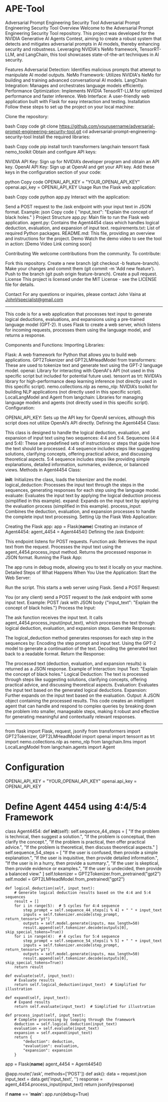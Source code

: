 # APE-Tool
Adversarial Prompt Engineering Security Tool
Adversarial Prompt Engineering Security Tool
Overview
Welcome to the Adversarial Prompt Engineering Security Tool repository. This project was developed for the NVIDIA Generative AI Agents Contest, aiming to create a robust system that detects and mitigates adversarial prompts in AI models, thereby enhancing security and robustness. Leveraging NVIDIA's NeMo framework, TensorRT-LLM, and LangChain, this tool showcases state-of-the-art techniques in AI security.

Features
Adversarial Detection: Identifies malicious prompts that attempt to manipulate AI model outputs.
NeMo Framework: Utilizes NVIDIA's NeMo for building and training advanced conversational AI models.
LangChain Integration: Manages and orchestrates language models efficiently.
Performance Optimization: Implements NVIDIA TensorRT-LLM for optimized performance and faster inference.
Web Interface: A user-friendly web application built with Flask for easy interaction and testing.
Installation
Follow these steps to set up the project on your local machine:

Clone the repository:

bash
Copy code
git clone https://github.com/yourusername/adversarial-prompt-engineering-security-tool.git
cd adversarial-prompt-engineering-security-tool
Install the required libraries:

bash
Copy code
pip install torch transformers langchain tensorrt flask nemo_toolkit
Obtain and configure API keys:

NVIDIA API Key: Sign up for NVIDIA’s developer program and obtain an API key.
OpenAI API Key: Sign up at OpenAI and get your API key.
Add these keys in the configuration section of your code:

python
Copy code
OPENAI_API_KEY = "YOUR_OPENAI_API_KEY"
openai.api_key = OPENAI_API_KEY
Usage
Run the Flask web application:

bash
Copy code
python app.py
Interact with the application:

Send a POST request to the /ask endpoint with your input text in JSON format.
Example:
json
Copy code
{
  "input_text": "Explain the concept of black holes."
}
Project Structure
app.py: Main file to run the Flask web application.
agent.py: Contains the Agent4454 class which handles logical deduction, evaluation, and expansion of input text.
requirements.txt: List of required Python packages.
README.md: This file, providing an overview and instructions for the project.
Demo
Watch the demo video to see the tool in action: [Demo Video Link coming soon]

Contributing
We welcome contributions from the community. To contribute:

Fork this repository.
Create a new branch (git checkout -b feature-branch).
Make your changes and commit them (git commit -m 'Add new feature').
Push to the branch (git push origin feature-branch).
Create a pull request.
License
This project is licensed under the MIT License - see the LICENSE file for details.

Contact
For any questions or inquiries, please contact John Vaina at JohnVspecialist@gmail.com

------------------------------------------------------------------------------------------------------------------------------------------------------------------------------

This code is for a web application that processes text input to generate logical deductions, evaluations, and expansions using a pre-trained language model (GPT-2). It uses Flask to create a web server, which listens for incoming requests, processes them using the language model, and returns a response.

Components and Functions:
Importing Libraries:

Flask: A web framework for Python that allows you to build web applications.
GPT2Tokenizer and GPT2LMHeadModel from transformers: These are used to tokenize text and generate text using the GPT-2 language model.
openai: Library for interacting with OpenAI's API (not used in this specific script but included for potential future use).
tensorrt as trt: NVIDIA’s library for high-performance deep learning inference (not directly used in this specific script).
nemo.collections.nlp as nemo_nlp: NVIDIA’s toolkit for building NLP applications (not directly used in this specific script).
LocalLangModel and Agent from langchain: Libraries for managing language models and agents (not directly used in this specific script).
Configuration:

OPENAI_API_KEY: Sets up the API key for OpenAI services, although this script does not utilize OpenAI’s API directly.
Defining the Agent4454 Class:

This class is designed to handle the logical deduction, evaluation, and expansion of input text using two sequences: 4:4 and 5:4.
Sequences (4:4 and 5:4): These are predefined sets of instructions or steps that guide how the text should be processed.
4:4 sequence includes steps like suggesting solutions, clarifying concepts, offering practical advice, and discussing theoretical aspects.
5:4 sequence includes steps like providing simple explanations, detailed information, summaries, evidence, or balanced views.
Methods in Agent4454 Class:

__init__: Initializes the class, loads the tokenizer and the model.
logical_deduction: Processes the input text through the steps in the sequences, generating responses for each step using the language model.
evaluate: Evaluates the input text by applying the logical deduction process (simplified in this example).
expand: Expands on the input text by applying the evaluation process (simplified in this example).
process_input: Combines the deduction, evaluation, and expansion processes to handle the complete input text processing.
Setting Up the Flask Web Application:

Creating the Flask app: app = Flask(__name__)
Creating an instance of Agent4454: agent_4454 = Agent4454()
Defining the /ask Endpoint:

This endpoint listens for POST requests.
Function ask:
Retrieves the input text from the request.
Processes the input text using the agent_4454.process_input method.
Returns the processed response in JSON format.
Running the Flask App:

The app runs in debug mode, allowing you to test it locally on your machine.
Detailed Steps of What Happens When You Use the Application:
Start the Web Server:

Run the script. This starts a web server using Flask.
Send a POST Request:

You (or any client) send a POST request to the /ask endpoint with some input text.
Example: POST /ask with JSON body {"input_text": "Explain the concept of black holes."}
Process the Input:

The ask function receives the input text.
It calls agent_4454.process_input(input_text), which processes the text through logical deduction, evaluation, and expansion steps.
Generate Responses:

The logical_deduction method generates responses for each step in the sequences by:
Encoding the step prompt and input text.
Using the GPT-2 model to generate a continuation of the text.
Decoding the generated text back to a readable format.
Return the Response:

The processed text (deduction, evaluation, and expansion results) is returned as a JSON response.
Example of Interaction:
Input Text: "Explain the concept of black holes."
Logical Deduction: The text is processed through steps like suggesting solutions, clarifying concepts, offering practical advice, and discussing theoretical aspects.
Evaluation: Evaluates the input text based on the generated logical deductions.
Expansion: Further expands on the input text based on the evaluation.
Output: A JSON object containing the processed results.
This code creates an intelligent agent that can handle and respond to complex queries by breaking down the problem into smaller, manageable steps, making it robust and effective for generating meaningful and contextually relevant responses.

------------------------------------------------------------------------------------------------------------------------------------------------------------------------------------------------------------------------------------------------------

from flask import Flask, request, jsonify
from transformers import GPT2Tokenizer, GPT2LMHeadModel
import openai
import tensorrt as trt
import nemo.collections.nlp as nemo_nlp
from langchain.llms import LocalLangModel
from langchain.agents import Agent

# Configuration
OPENAI_API_KEY = "YOUR_OPENAI_API_KEY"
openai.api_key = OPENAI_API_KEY

# Define Agent 4454 using 4:4/5:4 Framework
class Agent4454:
    def __init__(self):
        self.sequence_44_steps = [
            "If the problem is technical, then suggest a solution.",
            "If the problem is conceptual, then clarify the concept.",
            "If the problem is practical, then offer practical advice.",
            "If the problem is theoretical, then discuss theoretical aspects."
        ]
        self.sequence_54_steps = [
            "If the user is confused, then provide a simple explanation.",
            "If the user is inquisitive, then provide detailed information.",
            "If the user is in a hurry, then provide a summary.",
            "If the user is skeptical, then provide evidence or examples.",
            "If the user is undecided, then provide a balanced view."
        ]
        self.tokenizer = GPT2Tokenizer.from_pretrained("gpt2")
        self.model = GPT2LMHeadModel.from_pretrained("gpt2")

    def logical_deduction(self, input_text):
        # Generate logical deduction results based on the 4:4 and 5:4 sequences
        result = []
        for i in range(5):  # 5 cycles for 4:4 sequence
            step_prompt = self.sequence_44_steps[i % 4] + " " + input_text
            inputs = self.tokenizer.encode(step_prompt, return_tensors="pt")
            outputs = self.model.generate(inputs, max_length=50)
            result.append(self.tokenizer.decode(outputs[0], skip_special_tokens=True))
        for i in range(4):  # 4 cycles for 5:4 sequence
            step_prompt = self.sequence_54_steps[i % 5] + " " + input_text
            inputs = self.tokenizer.encode(step_prompt, return_tensors="pt")
            outputs = self.model.generate(inputs, max_length=50)
            result.append(self.tokenizer.decode(outputs[0], skip_special_tokens=True))
        return result

    def evaluate(self, input_text):
        # Evaluate results
        return self.logical_deduction(input_text)  # Simplified for illustration

    def expand(self, input_text):
        # Expand results
        return self.evaluate(input_text)  # Simplified for illustration

    def process_input(self, input_text):
        # Complete processing by looping through the framework
        deduction = self.logical_deduction(input_text)
        evaluation = self.evaluate(input_text)
        expansion = self.expand(input_text)
        return {
            "deduction": deduction,
            "evaluation": evaluation,
            "expansion": expansion
        }

app = Flask(__name__)
agent_4454 = Agent4454()

@app.route('/ask', methods=['POST'])
def ask():
    data = request.json
    input_text = data.get('input_text', '')
    response = agent_4454.process_input(input_text)
    return jsonify(response)

if __name__ == '__main__':
    app.run(debug=True)
